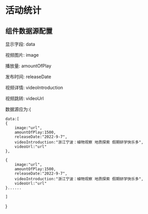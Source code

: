 # 活动统计
## 组件数据源配置
显示字段: data

视频图片: image

播放量: amountOfPlay

发布时间: releaseDate

视频详情: videoIntroduction

视频跳转:   videoUrl

数据源应为:{

    data:[
    {
        image:"url",
        amountOfPlay:1500,
        releaseDate:"2022-9-7",
        videoIntroduction:"浙江宁波：植物观察 地质探索 假期研学快乐多",
        videoUrl:"url"
    },

    {
        image:"url",
        amountOfPlay:1500,
        releaseDate:"2022-9-7",
        videoIntroduction:"浙江宁波：植物观察 地质探索 假期研学快乐多",
        videoUrl:"url"
    }......

    ]

}
